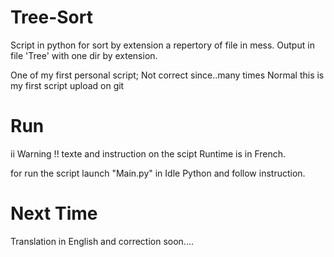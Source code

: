 # Tree-Sort
Script in python for sort by extension a repertory of file in mess. Output in file 'Tree' with one dir by extension.

One of my first personal script; Not correct since..many times
Normal this is my first script upload on git

# Run
ii Warning !! texte and instruction on the scipt Runtime is in French.

for run the script launch "Main.py" in Idle Python and follow instruction.

# Next Time
Translation in English and correction soon....
